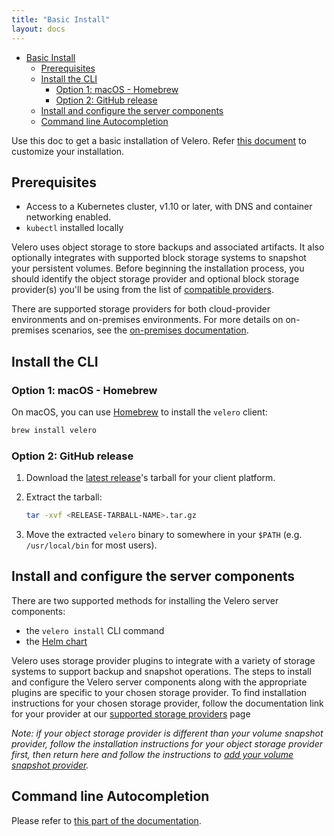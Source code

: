 ```yaml
---
title: "Basic Install"
layout: docs
---
```


- [Basic Install](#basic-install)
  - [Prerequisites](#prerequisites)
  - [Install the CLI](#install-the-cli)
    - [Option 1: macOS - Homebrew](#option-1-macos---homebrew)
    - [Option 2: GitHub release](#option-2-github-release)
  - [Install and configure the server components](#install-and-configure-the-server-components)
  - [Command line Autocompletion](#command-line-autocompletion)

Use this doc to get a basic installation of Velero.
Refer [this document](customize-installation.md) to customize your installation.

## Prerequisites

- Access to a Kubernetes cluster, v1.10 or later, with DNS and container networking enabled.
- `kubectl` installed locally

Velero uses object storage to store backups and associated artifacts. It also optionally integrates with supported block storage systems to snapshot your persistent volumes. Before beginning the installation process, you should identify the object storage provider and optional block storage provider(s) you'll be using from the list of [compatible providers][0].

There are supported storage providers for both cloud-provider environments and on-premises environments. For more details on on-premises scenarios, see the [on-premises documentation][2].

## Install the CLI

### Option 1: macOS - Homebrew

On macOS, you can use [Homebrew](https://brew.sh) to install the `velero` client:

```bash
brew install velero
```

### Option 2: GitHub release

1. Download the [latest release][1]'s tarball for your client platform.
1. Extract the tarball:

   ```bash
   tar -xvf <RELEASE-TARBALL-NAME>.tar.gz
   ```

1. Move the extracted `velero` binary to somewhere in your `$PATH` (e.g. `/usr/local/bin` for most users).

## Install and configure the server components

There are two supported methods for installing the Velero server components:

- the `velero install` CLI command
- the [Helm chart](https://vmware-tanzu.github.io/helm-charts/)

Velero uses storage provider plugins to integrate with a variety of storage systems to support backup and snapshot operations. The steps to install and configure the Velero server components along with the appropriate plugins are specific to your chosen storage provider. To find installation instructions for your chosen storage provider, follow the documentation link for your provider at our [supported storage providers][0] page

_Note: if your object storage provider is different than your volume snapshot provider, follow the installation instructions for your object storage provider first, then return here and follow the instructions to [add your volume snapshot provider][4]._

## Command line Autocompletion

Please refer to [this part of the documentation][5].

[0]: supported-providers.md
[1]: https://github.com/reynencourt/velero/releases/latest
[2]: on-premises.md
[3]: overview-plugins.md
[4]: customize-installation.md#install-an-additional-volume-snapshot-provider
[5]: customize-installation.md#optional-velero-cli-configurations
